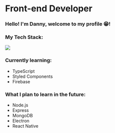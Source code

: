 # Front-end Developer

### Hello! I'm Danny, welcome to my profile :grin:!

### My Tech Stack:
![](https://github.com/coherencez/tech-logos/blob/master/html5.png)

### Currently learning:
- TypeScript
- Styled Components
- Firebase

### What I plan to learn in the future: 
- Node.js
- Express
- MongoDB
- Electron
- React Native

<!--
**dvaanc/dvaanc** is a ✨ _special_ ✨ repository because its `README.md` (this file) appears on your GitHub profile.

Here are some ideas to get you started:

- 🔭 I’m currently working on ...
- 🌱 I’m currently learning ...
- 👯 I’m looking to collaborate on ...
- 🤔 I’m looking for help with ...
- 💬 Ask me about ...
- 📫 How to reach me: ...
- 😄 Pronouns: ...
- ⚡ Fun fact: ...
-->
